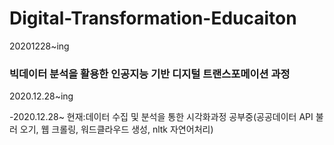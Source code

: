 # Digital-Transformation-Educaiton
20201228~ing
### 빅데이터 분석을 활용한 인공지능 기반 디지털 트랜스포메이션 과정
2020.12.28~ing

-2020.12.28~ 현재:데이터 수집 및 분석을 통한 시각화과정 공부중(공공데이터 API 불러 오기, 웹 크롤링, 워드클라우드 생성, nltk 자연어처리)
